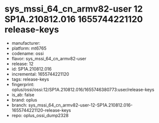 # sys_mssi_64_cn_armv82-user 12 SP1A.210812.016 1655744221120 release-keys
- manufacturer: 
- platform: mt6765
- codename: ossi
- flavor: sys_mssi_64_cn_armv82-user
- release: 12
- id: SP1A.210812.016
- incremental: 1655744221120
- tags: release-keys
- fingerprint: oplus/ossi/ossi:12/SP1A.210812.016/1655746380773:user/release-keys
- is_ab: false
- brand: oplus
- branch: sys_mssi_64_cn_armv82-user-12-SP1A.210812.016-1655744221120-release-keys
- repo: oplus_ossi_dump2328

